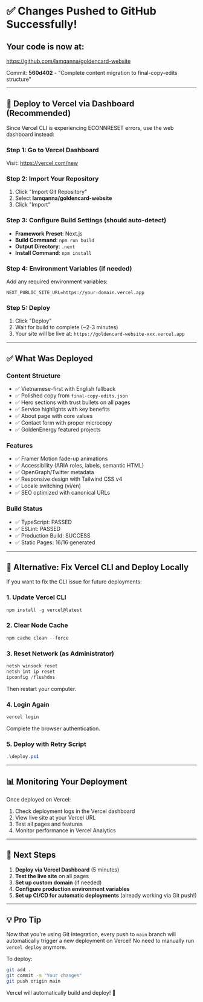 # ✅ Changes Pushed to GitHub Successfully!

## Your code is now at:
https://github.com/lamqanna/goldencard-website

Commit: **560d402** - "Complete content migration to final-copy-edits structure"

---

## 🚀 Deploy to Vercel via Dashboard (Recommended)

Since Vercel CLI is experiencing ECONNRESET errors, use the web dashboard instead:

### **Step 1: Go to Vercel Dashboard**
Visit: https://vercel.com/new

### **Step 2: Import Your Repository**
1. Click "Import Git Repository"
2. Select **lamqanna/goldencard-website**
3. Click "Import"

### **Step 3: Configure Build Settings** (should auto-detect)
- **Framework Preset**: Next.js
- **Build Command**: `npm run build`
- **Output Directory**: `.next`
- **Install Command**: `npm install`

### **Step 4: Environment Variables** (if needed)
Add any required environment variables:
```
NEXT_PUBLIC_SITE_URL=https://your-domain.vercel.app
```

### **Step 5: Deploy**
1. Click "Deploy"
2. Wait for build to complete (~2-3 minutes)
3. Your site will be live at: `https://goldencard-website-xxx.vercel.app`

---

## ✅ What Was Deployed

### **Content Structure**
- ✅ Vietnamese-first with English fallback
- ✅ Polished copy from `final-copy-edits.json`
- ✅ Hero sections with trust bullets on all pages
- ✅ Service highlights with key benefits
- ✅ About page with core values
- ✅ Contact form with proper microcopy
- ✅ GoldenEnergy featured projects

### **Features**
- ✅ Framer Motion fade-up animations
- ✅ Accessibility (ARIA roles, labels, semantic HTML)
- ✅ OpenGraph/Twitter metadata
- ✅ Responsive design with Tailwind CSS v4
- ✅ Locale switching (vi/en)
- ✅ SEO optimized with canonical URLs

### **Build Status**
- ✅ TypeScript: PASSED
- ✅ ESLint: PASSED
- ✅ Production Build: SUCCESS
- ✅ Static Pages: 16/16 generated

---

## 🔄 Alternative: Fix Vercel CLI and Deploy Locally

If you want to fix the CLI issue for future deployments:

### **1. Update Vercel CLI**
```powershell
npm install -g vercel@latest
```

### **2. Clear Node Cache**
```powershell
npm cache clean --force
```

### **3. Reset Network (as Administrator)**
```powershell
netsh winsock reset
netsh int ip reset
ipconfig /flushdns
```
Then restart your computer.

### **4. Login Again**
```powershell
vercel login
```
Complete the browser authentication.

### **5. Deploy with Retry Script**
```powershell
.\deploy.ps1
```

---

## 📊 Monitoring Your Deployment

Once deployed on Vercel:
1. Check deployment logs in the Vercel dashboard
2. View live site at your Vercel URL
3. Test all pages and features
4. Monitor performance in Vercel Analytics

---

## 🎯 Next Steps

1. **Deploy via Vercel Dashboard** (5 minutes)
2. **Test the live site** on all pages
3. **Set up custom domain** (if needed)
4. **Configure production environment variables**
5. **Set up CI/CD for automatic deployments** (already working via Git push!)

---

## 💡 Pro Tip

Now that you're using Git Integration, every push to `main` branch will automatically trigger a new deployment on Vercel! No need to manually run `vercel deploy` anymore.

To deploy:
```bash
git add .
git commit -m "Your changes"
git push origin main
```

Vercel will automatically build and deploy! 🚀
